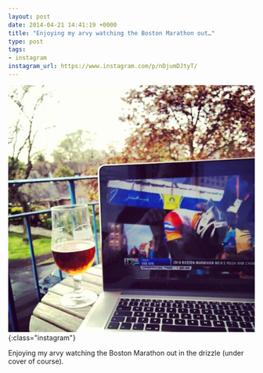 ```yaml
---
layout: post
date: 2014-04-21 14:41:19 +0000
title: "Enjoying my arvy watching the Boston Marathon out…"
type: post
tags:
- instagram
instagram_url: https://www.instagram.com/p/nDjumDJtyT/
---
```


![Instagram - nDjumDJtyT](/img/nDjumDJtyT.jpg){:class="instagram"}

Enjoying my arvy watching the Boston Marathon out in the drizzle (under cover of course).

